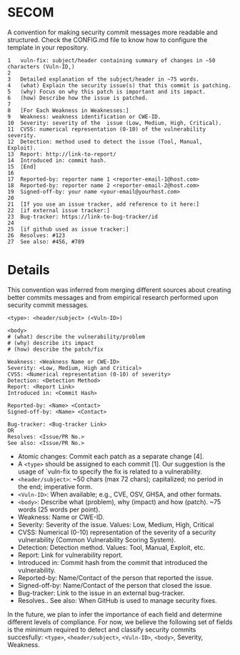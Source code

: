 # SECOM

A convention for making security commit messages more readable and structured. Check the CONFIG.md file to know how to configure the template in your repository.

```
1   vuln-fix: subject/header containing summary of changes in ~50 characters (Vuln-ID,)
2
3   Detailed explanation of the subject/header in ~75 words.
4   (what) Explain the security issue(s) that this commit is patching.
5   (why) Focus on why this patch is important and its impact.
6   (how) Describe how the issue is patched.
7
8   [For Each Weakness in Weaknesses:]
9   Weakness: weakness identification or CWE-ID.
10  Severity: severity of the  issue (Low, Medium, High, Critical).
11  CVSS: numerical representation (0-10) of the vulnerability severity.
12  Detection: method used to detect the issue (Tool, Manual, Exploit).
13  Report: http://link-to-report/
14  Introduced in: commit hash.
15  [End]
16
17  Reported-by: reporter name 1 <reporter-email-1@host.com>
18  Reported-by: reporter name 2 <reporter-email-2@host.com>
19  Signed-off-by: your name <your-email@yourhost.com>
20
21  [If you use an issue tracker, add reference to it here:]
22  [if external issue tracker:]
23  Bug-tracker: https://link-to-bug-tracker/id
24
25  [if github used as issue tracker:]
26  Resolves: #123
27  See also: #456, #789
```

# Details

This convention was inferred from merging different sources about creating better commits messages and from empirical research performed upon security commit messages.

```
<type>: <header/subject> (<Vuln-ID>)

<body>
# (what) describe the vulnerability/problem
# (why) describe its impact
# (how) describe the patch/fix

Weakness: <Weakness Name or CWE-ID>
Severity: <Low, Medium, High and Critical>
CVSS: <Numerical representation (0-10) of severity>
Detection: <Detection Method>
Report: <Report Link>
Introduced in: <Commit Hash>

Reported-by: <Name> <Contact>
Signed-off-by: <Name> <Contact>

Bug-tracker: <Bug-tracker Link>
OR
Resolves: <Issue/PR No.>
See also: <Issue/PR No.>
```

* Atomic changes: Commit each patch as a separate change [4].
* A `<type>` should be assigned to each commit [1]. Our suggestion is the usage of `vuln-fix to specify the fix is related to a vulnerability.
* `<header/subject>`: ~50 chars (max 72 chars); capitalized; no period in the end; imperative form.
* `<Vuln-ID>`: When available; e.g., CVE, OSV, GHSA, and other formats.
* `<body>`: Describe what (problem), why (impact) and how (patch). ~75 words (25 words per point).
* Weakness: Name or CWE-ID.
* Severity: Severity of the issue. Values: Low, Medium, High, Critical
* CVSS: Numerical (0-10) representation of the severity of a security vulnerability (Common Vulnerability Scoring System).
* Detection: Detection method. Values: Tool, Manual, Exploit, etc.
* Report: Link for vulnerability report.
* Introduced in: Commit hash from the commit that introduced the vulnerability.
* Reported-by: Name/Contact of the person that reported the issue.
* Signed-off-by: Name/Contact of the person that closed the issue.
* Bug-tracker: Link to the issue in an external bug-tracker.
* Resolves.. See also: When GitHub is used to manage security fixes.
  
In the future, we plan to infer the importance of each field and determine different levels of compliance. For now, we believe the following set of fields is the minimum required to detect and classify security commits succesfully: `<type>`, `<header/subject>`, `<Vuln-ID>`, `<body>`, Severity, Weakness.
